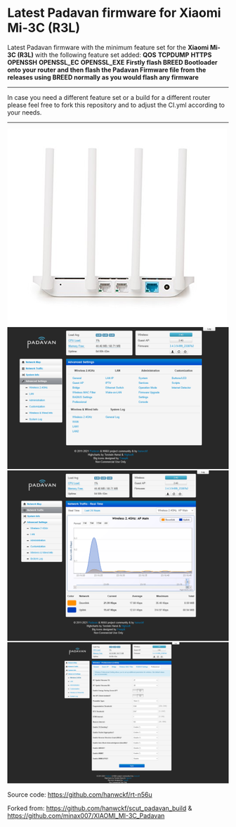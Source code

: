 # Latest Padavan firmware for Xiaomi Mi-3C (R3L)

Latest Padavan firmware with the minimum feature set for the **Xiaomi Mi-3C (R3L)**
with the following feature set added:   **QOS**
                                        **TCPDUMP**
                                        **HTTPS**
                                        **OPENSSH**
                                        **OPENSSL_EC**
                                        **OPENSSL_EXE**
**Firstly flash BREED Bootloader onto your router and then flash the Padavan Firmware file from the releases using BREED normally as you would flash any firmware** 

__________________________________________________________________

In case you need a different feature set or a build for a different router please feel free to fork this repository and to adjust the CI.yml according to your needs. 

__________________________________________________________________

![image1](https://github.com/pushkar-bharambe/Mi_WiFi_3C-Padavan_Firmware/blob/main/images/image1.jpg)
![screenshot1](https://github.com/pushkar-bharambe/Mi_WiFi_3C-Padavan_Firmware/blob/main/images/screenshot1.png)
![screenshot2](https://github.com/pushkar-bharambe/Mi_WiFi_3C-Padavan_Firmware/blob/main/images/screenshot2.png)
![screenshot3](https://github.com/pushkar-bharambe/Mi_WiFi_3C-Padavan_Firmware/blob/main/images/screenshot3.png)

Source code: https://github.com/hanwckf/rt-n56u

Forked from: https://github.com/hanwckf/scut_padavan_build & https://github.com/minax007/XIAOMI_MI-3C_Padavan
